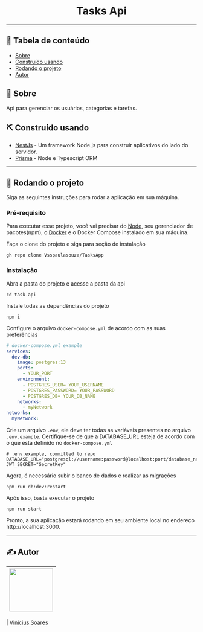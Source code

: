 <h1 align="center">Tasks Api</h1>
 
---
 
## 📝 Tabela de conteúdo
-   [Sobre](#about)
-   [Construído usando](#built_using)
-   [Rodando o projeto](#getting_started)
-   [Autor](#authors)
 
## 🧐 Sobre <a name = "about"></a>
 
Api para gerenciar os usuários, categorias e tarefas.
 
## ⛏️ Construído usando <a name = "built_using"></a>
 
-   [NestJs](https://nestjs.com/) - Um framework Node.js para construir aplicativos do lado do servidor.
-   [Prisma](https://www.prisma.io/) - Node e Typescript ORM
  
---
 
## 🏁 Rodando o projeto <a name = "getting_started"></a>
 
Siga as seguintes instruções para rodar a aplicação em sua máquina.
 
### Pré-requisito
 
Para executar esse projeto, você vai precisar do [Node](https://nodejs.org/pt-br/), seu gerenciador de pacotes(npm), o [Docker](https://www.docker.com/) e o Docker Compose instalado em sua máquina.
 
Faça o clone do projeto e siga para seção de instalação
 
```shell
gh repo clone Vsspaulasouza/TasksApp
```
 
### Instalação
 
Abra a pasta do projeto e acesse a pasta da api
 
```shell
cd task-api
```

Instale todas as dependências do projeto

```shell
npm i
```

Configure o arquivo `docker-compose.yml` de acordo com as suas preferências

```yml
# docker-compose.yml example
services:
  dev-db:
    image: postgres:13
    ports:
      - YOUR_PORT
    environment:
      - POSTGRES_USER= YOUR_USERNAME
      - POSTGRES_PASSWORD= YOUR_PASSWORD
      - POSTGRES_DB= YOUR_DB_NAME
    networks:
      - myNetwork
networks:
  myNetwork:
```

Crie um arquivo `.env`, ele deve ter todas as variáveis presentes no arquivo `.env.example`. Certifique-se de que a DATABASE_URL esteja de acordo com o que está definido no `docker-compose.yml`

```dosini
# .env.example, committed to repo
DATABASE_URL="postgresql://username:password@localhost:port/database_name"
JWT_SECRET="SecretKey"
```

Agora, é necessário subir o banco de dados e realizar as migrações

```shell
npm run db:dev:restart
```

Após isso, basta executar o projeto

```shell
npm run start
```

Pronto, a sua aplicação estará rodando em seu ambiente local no endereço http://localhost:3000.

---

## ✍️ Autor <a name = "authors"></a>

| [<img src="https://avatars.githubusercontent.com/u/69551648?v=4" width=115>](https://github.com/Vsspaulasouza) |
| -------------------------------------------------------------------------------------------------------------- |

| [Vinícius Soares](https://github.com/Vsspaulasouza)
